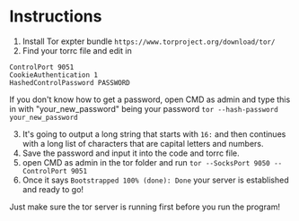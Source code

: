 # Instructions
1. Install Tor expter bundle ```https://www.torproject.org/download/tor/```
2. Find your torrc file and edit in
```
ControlPort 9051
CookieAuthentication 1
HashedControlPassword PASSWORD
```

If you don't know how to get a password, open CMD as admin and type this in with "your_new_password" being your password `tor --hash-password your_new_password`

3. It's going to output a long string that starts with ```16:``` and then continues with a long list of characters that are capital letters and numbers.
4. Save the password and input it into the code and torrc file.
5. open CMD as admin in the tor folder and run ```tor --SocksPort 9050 --ControlPort 9051```
6. Once it says ```Bootstrapped 100% (done): Done``` your server is established and ready to go!

Just make sure the tor server is running first before you run the program!
